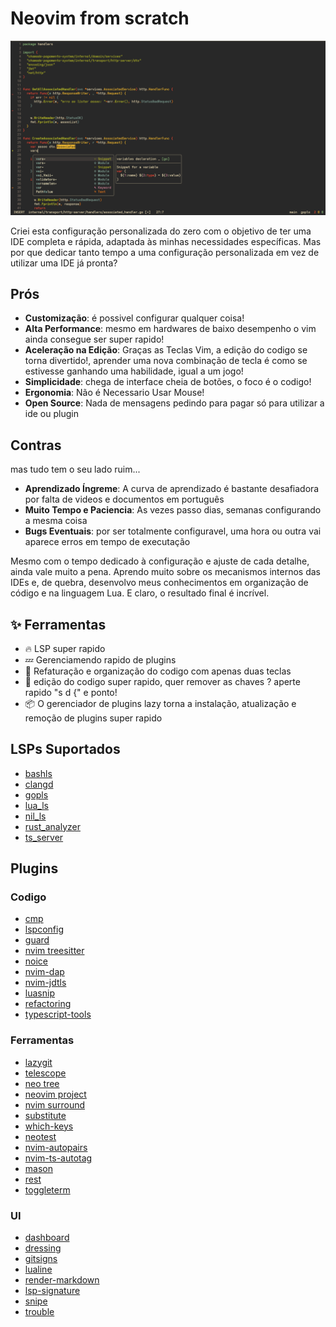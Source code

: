 # Neovim from scratch

![nvim](/.github/assets/nvim.png)

Criei esta configuração personalizada do zero com o objetivo de ter uma IDE completa e rápida, adaptada às minhas necessidades específicas. Mas por que dedicar tanto tempo a uma configuração personalizada em vez de utilizar uma IDE já pronta?

## Prós
- **Customização**: é possivel configurar qualquer coisa!
- **Alta Performance**: mesmo em hardwares de baixo desempenho o vim ainda consegue ser super rapido!
- **Aceleração na Edição**: Graças as Teclas Vim, a edição do codigo se torna divertido!, aprender uma nova combinação de tecla é como se estivesse ganhando uma habilidade, igual a um jogo!
- **Simplicidade**: chega de interface cheia de botões, o foco é o codigo!
- **Ergonomia**: Não é Necessario Usar Mouse!
- **Open Source**: Nada de mensagens pedindo para pagar só para utilizar a ide ou plugin

## Contras
mas tudo tem o seu lado ruim...
- **Aprendizado Íngreme**: A curva de aprendizado é bastante desafiadora por falta de videos e documentos em português
- **Muito Tempo e Paciencia**: As vezes passo dias, semanas configurando a mesma coisa
- **Bugs Eventuais**: por ser totalmente configuravel, uma hora ou outra vai aparece erros em tempo de executação

Mesmo com o tempo dedicado à configuração e ajuste de cada detalhe, ainda vale muito a pena. Aprendo muito sobre os mecanismos internos das IDEs e, de quebra, desenvolvo meus conhecimentos em organização de código e na linguagem Lua. E claro, o resultado final é incrível.

## ✨ Ferramentas
- 🔥 LSP super rapido
- 💤 Gerenciamendo rapido de plugins
- 🧹 Refaturação e organização do codigo com apenas duas teclas
- 🚀 edição do codigo super rapido, quer remover as chaves ? aperte rapido "s d {" e ponto!
- 📦 O gerenciador de plugins lazy torna a instalação, atualização e remoção de plugins super rapido

## LSPs Suportados
- [bashls](https://github.com/bash-lsp/bash-language-server)
- [clangd](https://github.com/clangd/clangd)
- [gopls](https://github.com/golang/tools/blob/master/gopls/README.md)
- [lua_ls](https://github.com/LuaLS/lua-language-server)
- [nil_ls](https://github.com/oxalica/nil)
- [rust_analyzer](https://github.com/rust-lang/rust-analyzer)
- [ts_server](https://github.com/microsoft/TypeScript/wiki/Standalone-Server-%28tsserver%29)

## Plugins
### Codigo
- [cmp](https://github.com/hrsh7th/nvim-cmp)
- [lspconfig](https://github.com/neovim/nvim-lspconfig)
- [guard](https://github.com/nvimdev/guard.nvim)
- [nvim treesitter](https://github.com/nvim-treesitter/nvim-treesitter)
- [noice](https://github.com/folke/noice.nvim)
- [nvim-dap](https://github.com/mfussenegger/nvim-dap)
- [nvim-jdtls](https://github.com/mfussenegger/nvim-jdtls)
- [luasnip](https://github.com/L3MON4D3/LuaSnip)
- [refactoring](https://github.com/ThePrimeagen/refactoring.nvim)
- [typescript-tools](https://github.com/pmizio/typescript-tools.nvim)

### Ferramentas
- [lazygit](https://github.com/jesseduffield/lazygit)
- [telescope](https://github.com/nvim-telescope/telescope.nvim)
- [neo tree](https://github.com/nvim-neo-tree/neo-tree.nvim)
- [neovim project](https://github.com/coffebar/neovim-project)
- [nvim surround](https://github.com/kylechui/nvim-surround)
- [substitute](https://github.com/gbprod/substitute.nvim)
- [which-keys](https://github.com/folke/which-key.nvim)
- [neotest](https://github.com/nvim-neotest/neotest)
- [nvim-autopairs](https://github.com/windwp/nvim-ts-autotag)
- [nvim-ts-autotag](https://github.com/windwp/nvim-ts-autotag)
- [mason](https://github.com/mason-org/mason.nvim)
- [rest](https://github.com/rest-nvim/rest.nvim)
- [toggleterm](https://github.com/akinsho/toggleterm.nvim)

### UI
- [dashboard](https://github.com/nvimdev/dashboard-nvim)
- [dressing](https://github.com/stevearc/dressing.nvim)
- [gitsigns](https://github.com/lewis6991/gitsigns.nvim)
- [lualine](https://github.com/nvim-lualine/lualine.nvim)
- [render-markdown](https://github.com/MeanderingProgrammer/render-markdown.nvim)
- [lsp-signature](https://github.com/ray-x/lsp_signature.nvim)
- [snipe](https://github.com/leath-dub/snipe.nvim)
- [trouble](https://github.com/folke/trouble.nvim)

